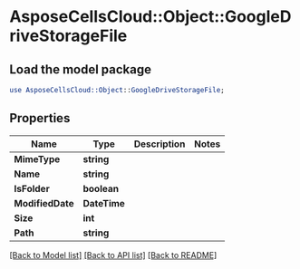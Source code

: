 # AsposeCellsCloud::Object::GoogleDriveStorageFile 

## Load the model package
```perl
use AsposeCellsCloud::Object::GoogleDriveStorageFile;
```

## Properties
Name | Type | Description | Notes
------------ | ------------- | ------------- | -------------
**MimeType** | **string** |  |
**Name** | **string** |  |
**IsFolder** | **boolean** |  |
**ModifiedDate** | **DateTime** |  |
**Size** | **int** |  |
**Path** | **string** |  |  

[[Back to Model list]](../README.md#documentation-for-models) [[Back to API list]](../README.md#documentation-for-api-endpoints) [[Back to README]](../README.md)

